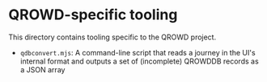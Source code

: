 QROWD-specific tooling
======================

This directory contains tooling specific to the QROWD project.

* `qdbconvert.mjs`: A command-line script that reads a journey in the UI's
internal format and outputs a set of (incomplete) QROWDDB records as a JSON
array

